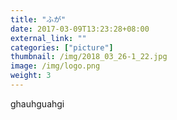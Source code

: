 ```yaml
---
title: "ふが"
date: 2017-03-09T13:23:28+08:00
external_link: ""
categories: ["picture"]
thumbnail: /img/2018_03_26-1_22.jpg
image: /img/logo.png
weight: 3
---
```


ghauhguahgi
